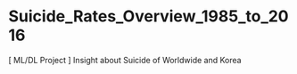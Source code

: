 # Suicide_Rates_Overview_1985_to_2016
[ ML/DL Project ] Insight about Suicide of Worldwide and Korea
